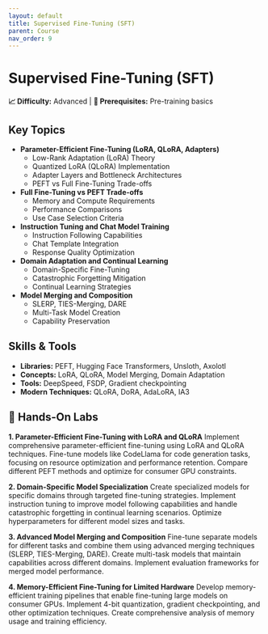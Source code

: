 ```yaml
---
layout: default
title: Supervised Fine-Tuning (SFT)
parent: Course
nav_order: 9
---
```


# Supervised Fine-Tuning (SFT)

**📈 Difficulty:** Advanced | **🎯 Prerequisites:** Pre-training basics

## Key Topics
- **Parameter-Efficient Fine-Tuning (LoRA, QLoRA, Adapters)**
  - Low-Rank Adaptation (LoRA) Theory
  - Quantized LoRA (QLoRA) Implementation
  - Adapter Layers and Bottleneck Architectures
  - PEFT vs Full Fine-Tuning Trade-offs
- **Full Fine-Tuning vs PEFT Trade-offs**
  - Memory and Compute Requirements
  - Performance Comparisons
  - Use Case Selection Criteria
- **Instruction Tuning and Chat Model Training**
  - Instruction Following Capabilities
  - Chat Template Integration
  - Response Quality Optimization
- **Domain Adaptation and Continual Learning**
  - Domain-Specific Fine-Tuning
  - Catastrophic Forgetting Mitigation
  - Continual Learning Strategies
- **Model Merging and Composition**
  - SLERP, TIES-Merging, DARE
  - Multi-Task Model Creation
  - Capability Preservation

## Skills & Tools
- **Libraries:** PEFT, Hugging Face Transformers, Unsloth, Axolotl
- **Concepts:** LoRA, QLoRA, Model Merging, Domain Adaptation
- **Tools:** DeepSpeed, FSDP, Gradient checkpointing
- **Modern Techniques:** QLoRA, DoRA, AdaLoRA, IA3

## 🔬 Hands-On Labs

**1. Parameter-Efficient Fine-Tuning with LoRA and QLoRA**
Implement comprehensive parameter-efficient fine-tuning using LoRA and QLoRA techniques. Fine-tune models like CodeLlama for code generation tasks, focusing on resource optimization and performance retention. Compare different PEFT methods and optimize for consumer GPU constraints.

**2. Domain-Specific Model Specialization**
Create specialized models for specific domains through targeted fine-tuning strategies. Implement instruction tuning to improve model following capabilities and handle catastrophic forgetting in continual learning scenarios. Optimize hyperparameters for different model sizes and tasks.

**3. Advanced Model Merging and Composition**
Fine-tune separate models for different tasks and combine them using advanced merging techniques (SLERP, TIES-Merging, DARE). Create multi-task models that maintain capabilities across different domains. Implement evaluation frameworks for merged model performance.

**4. Memory-Efficient Fine-Tuning for Limited Hardware**
Develop memory-efficient training pipelines that enable fine-tuning large models on consumer GPUs. Implement 4-bit quantization, gradient checkpointing, and other optimization techniques. Create comprehensive analysis of memory usage and training efficiency. 